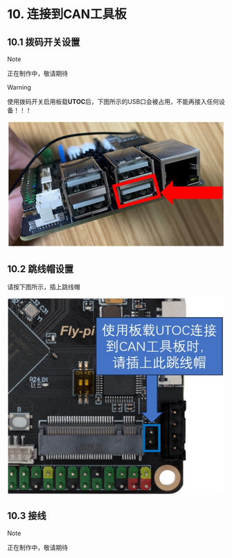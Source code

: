 #  10. 连接到CAN工具板

## 10.1 拨码开关设置

> [!NOTE]
> 正在制作中，敬请期待

> [!WARNING]
> 使用拨码开关启用板载**UTOC**后，下图所示的USB口会被占用，不能再接入任何设备！！！

![utoc2](../../images/boards/fly_pi_v2/utoc2.jpg)

## 10.2 跳线帽设置

请按下图所示，插上跳线帽

![120jpg](../../images/boards/fly_pi_v2/120jpg.jpg)

## 10.3 接线

> [!NOTE]
> 正在制作中，敬请期待
